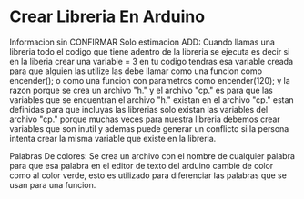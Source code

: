 # Crear Libreria En Arduino

Informacion sin CONFIRMAR Solo estimacion
ADD: Cuando llamas una libreria todo el codigo que tiene adentro de la libreria se ejecuta es decir si en la liberia crear una variable = 3  en tu codigo tendras esa variable creada para que alguien las utilize las debe llamar como una funcion como encender(); o como una funcion con parametros como encender(120); y la razon porque se crea un archivo "h." y el archivo "cp." es para que las variables que se encuentran el archivo "h." existan en el archivo "cp." estan definidas para que incluyas las librerias solo existan las variables del archivo "cp." porque muchas veces para nuestra libreria debemos crear variables que son inutil y ademas puede generar un conflicto si la persona intenta crear la misma variable que existe en la libreria.

Palabras De colores: Se crea un archivo con el nombre de cualquier palabra para que esa palabra en el editor de texto del arduino cambie de color como al color verde, esto es utilizado para diferenciar las palabras que se usan para una funcion.
